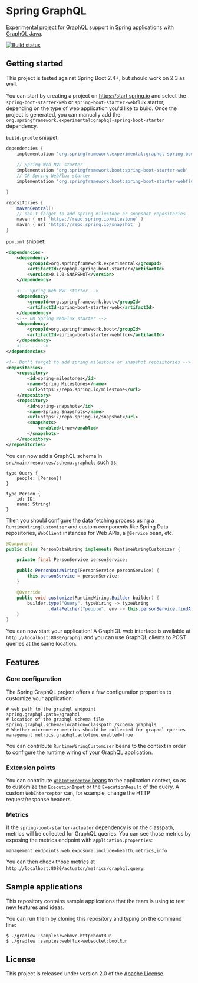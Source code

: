 # Spring GraphQL

Experimental project for [GraphQL](https://graphql.org/) support in Spring applications with [GraphQL Java](https://github.com/graphql-java/graphql-java).

[![Build status](https://ci.spring.io/api/v1/teams/spring-graphql/pipelines/spring-graphql/jobs/build/badge)](https://ci.spring.io/teams/spring-graphql/pipelines/spring-graphql)


## Getting started

This project is tested against Spring Boot 2.4+, but should work on 2.3 as well.

You can start by creating a project on https://start.spring.io and select the `spring-boot-starter-web` or `spring-boot-starter-webflux` starter,
depending on the type of web application you'd like to build. Once the project is generated, you can manually add the
`org.springframework.experimental:graphql-spring-boot-starter` dependency.

`build.gradle` snippet:
```groovy
dependencies {
    implementation 'org.springframework.experimental:graphql-spring-boot-starter:0.1.0-SNAPSHOT'
    
    // Spring Web MVC starter
    implementation 'org.springframework.boot:spring-boot-starter-web'
    // OR Spring WebFlux starter
    implementation 'org.springframework.boot:spring-boot-starter-webflux'

} 

repositories {
    mavenCentral()
    // don't forget to add spring milestone or snapshot repositories
    maven { url 'https://repo.spring.io/milestone' }
    maven { url 'https://repo.spring.io/snapshot' }
}
``` 

`pom.xml` snippet:
```xml
<dependencies>
    <dependency>
        <groupId>org.springframework.experimental</groupId>
        <artifactId>graphql-spring-boot-starter</artifactId>
        <version>0.1.0-SNAPSHOT</version>
    </dependency>
    
    <!-- Spring Web MVC starter -->
    <dependency>
        <groupId>org.springframework.boot</groupId>
        <artifactId>spring-boot-starter-web</artifactId>
    </dependency>
    <!-- OR Spring WebFlux starter -->
    <dependency>
        <groupId>org.springframework.boot</groupId>
        <artifactId>spring-boot-starter-webflux</artifactId>
    </dependency>
    <!-- ... -->
</dependencies>

<!-- Don't forget to add spring milestone or snapshot repositories -->
<repositories>
    <repository>
        <id>spring-milestones</id>
        <name>Spring Milestones</name>
        <url>https://repo.spring.io/milestone</url>
    </repository>
    <repository>
        <id>spring-snapshots</id>
        <name>Spring Snapshots</name>
        <url>https://repo.spring.io/snapshot</url>
        <snapshots>
            <enabled>true</enabled>
        </snapshots>
    </repository>
</repositories>
```

You can now add a GraphQL schema in `src/main/resources/schema.graphqls` such as:

```
type Query {
    people: [Person]!
}

type Person {
    id: ID!
    name: String!
}
```

Then you should configure the data fetching process using a `RuntimeWiringCustomizer` and custom components like
Spring Data repositories, `WebClient` instances for Web APIs, a `@Service` bean, etc. 

```java
@Component
public class PersonDataWiring implements RuntimeWiringCustomizer {

	private final PersonService personService;

	public PersonDataWiring(PersonService personService) {
		this.personService = personService;
	}

	@Override
	public void customize(RuntimeWiring.Builder builder) {
		builder.type("Query", typeWiring -> typeWiring
				.dataFetcher("people", env -> this.personService.findAll()));
	}
}
```

You can now start your application!
A GraphiQL web interface is available at `http://localhost:8080/graphql` and you can use GraphQL clients
to POST queries at the same location.


## Features

### Core configuration
The Spring GraphQL project offers a few configuration properties to customize your application: 

````properties
# web path to the graphql endpoint
spring.graphql.path=/graphql
# location of the graphql schema file
spring.graphql.schema-location=classpath:/schema.graphqls
# Whether micrometer metrics should be collected for graphql queries
management.metrics.graphql.autotime.enabled=true
````

You can contribute `RuntimeWiringCustomizer` beans to the context in order to configure the runtime wiring of your GraphQL application.

### Extension points

You can contribute [`WebInterceptor` beans](https://github.com/spring-projects-experimental/spring-graphql/blob/master/spring-graphql-web/src/main/java/org/springframework/graphql/WebInterceptor.java)
to the application context, so as to customize the `ExecutionInput` or the `ExecutionResult` of the query.
A custom `WebInterceptor` can, for example, change the HTTP request/response headers.  

### Metrics

If the `spring-boot-starter-actuator` dependency is on the classpath, metrics will be collected for GraphQL queries.
You can see those metrics by exposing the metrics endpoint with `application.properties`:
```properties
management.endpoints.web.exposure.include=health,metrics,info
```

You can then check those metrics at `http://localhost:8080/actuator/metrics/graphql.query`.


## Sample applications

This repository contains sample applications that the team is using to test new features and ideas.

You can run them by cloning this repository and typing on the command line:

```shell script
$ ./gradlew :samples:webmvc-http:bootRun
$ ./gradlew :samples:webflux-websocket:bootRun
```


## License

This project is released under version 2.0 of the [Apache License](https://www.apache.org/licenses/LICENSE-2.0).
